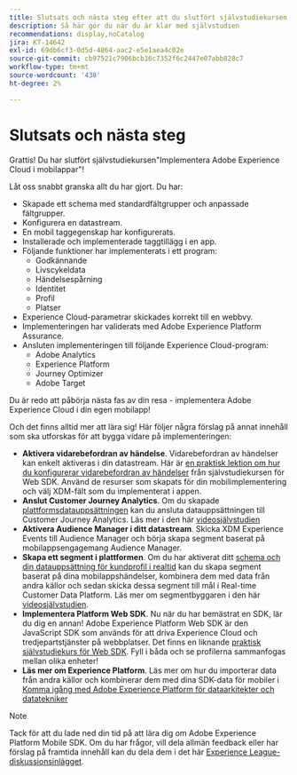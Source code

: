 ```yaml
---
title: Slutsats och nästa steg efter att du slutfört självstudiekursen om Platform Mobile SDK
description: Så här gör du när du är klar med självstudien
recommendations: display,noCatalog
jira: KT-14642
exl-id: 69db6cf3-0d5d-4864-aac2-e5e1aea4c02e
source-git-commit: cb97521c7906bcb16c7352f6c2447e07abb828c7
workflow-type: tm+mt
source-wordcount: '438'
ht-degree: 2%

---
```


# Slutsats och nästa steg

Grattis! Du har slutfört självstudiekursen&quot;Implementera Adobe Experience Cloud i mobilappar&quot;!

Låt oss snabbt granska allt du har gjort. Du har:

* Skapade ett schema med standardfältgrupper och anpassade fältgrupper.
* Konfigurera en datastream.
* En mobil taggegenskap har konfigurerats.
* Installerade och implementerade taggtillägg i en app.
* Följande funktioner har implementerats i ett program:
   * Godkännande
   * Livscykeldata
   * Händelsespårning
   * Identitet
   * Profil
   * Platser
* Experience Cloud-parametrar skickades korrekt till en webbvy.
* Implementeringen har validerats med Adobe Experience Platform Assurance.
* Ansluten implementeringen till följande Experience Cloud-program:
   * Adobe Analytics
   * Experience Platform
   * Journey Optimizer
   * Adobe Target

Du är redo att påbörja nästa fas av din resa - implementera Adobe Experience Cloud i din egen mobilapp!

Och det finns alltid mer att lära sig! Här följer några förslag på annat innehåll som ska utforskas för att bygga vidare på implementeringen:

* **Aktivera vidarebefordran av händelse**. Vidarebefordran av händelser kan enkelt aktiveras i din datastream. Här är [en praktisk lektion om hur du konfigurerar vidarebefordran av händelser](https://experienceleague.adobe.com/docs/platform-learn/implement-web-sdk/event-forwarding/setup-event-forwarding.html) från självstudiekursen för Web SDK. Använd de resurser som skapats för din mobilimplementering och välj XDM-fält som du implementerat i appen.
* **Anslut Customer Journey Analytics**. Om du skapade [plattformsdatauppsättningen](platform.md) kan du ansluta datauppsättningen till Customer Journey Analytics. Läs mer i den här [videosjälvstudien](https://experienceleague.adobe.com/docs/customer-journey-analytics-learn/tutorials/connections/connecting-customer-journey-analytics-to-data-sources-in-platform.html)
* **Aktivera Audience Manager i ditt datastream**. Skicka XDM Experience Events till Audience Manager och börja skapa segment baserat på mobilappsengagemang Audience Manager.
* **Skapa ett segment i plattformen**. Om du har aktiverat ditt [schema och din datauppsättning för kundprofil i realtid](platform.md) kan du skapa segment baserat på dina mobilappshändelser, kombinera dem med data från andra källor och sedan skicka dessa segment till mål i Real-time Customer Data Platform. Läs mer om segmentbyggaren i den här [videosjälvstudien](https://experienceleague.adobe.com/docs/platform-learn/tutorials/audiences/create-audiences.html).
* **Implementera Platform Web SDK**. Nu när du har bemästrat en SDK, lär du dig en annan! Adobe Experience Platform Web SDK är den JavaScript SDK som används för att driva Experience Cloud och tredjepartstjänster på webbplatser. Det finns en liknande [praktisk självstudiekurs för Web SDK](https://experienceleague.adobe.com/docs/platform-learn/implement-web-sdk/overview.html). Fyll i båda och se profilerna sammanfogas mellan olika enheter!
* **Läs mer om Experience Platform**. Läs mer om hur du importerar data från andra källor och kombinerar dem med dina SDK-data för mobiler i [Komma igång med Adobe Experience Platform för dataarkitekter och datatekniker](https://experienceleague.adobe.com/docs/platform-learn/getting-started-for-data-architects-and-data-engineers/overview.html)


>[!NOTE]
>
>Tack för att du lade ned din tid på att lära dig om Adobe Experience Platform Mobile SDK. Om du har frågor, vill dela allmän feedback eller har förslag på framtida innehåll kan du dela dem i det här [Experience League-diskussionsinlägget](https://experienceleaguecommunities.adobe.com:443/t5/adobe-experience-platform-data/tutorial-discussion-implement-adobe-experience-cloud-in-mobile/td-p/443796).
